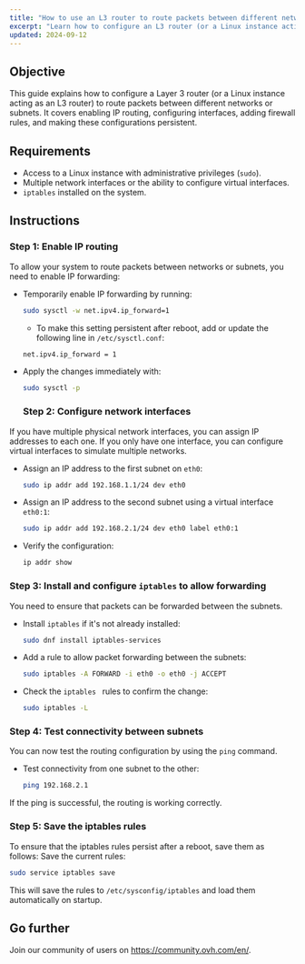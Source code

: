 ```yaml
---
title: "How to use an L3 router to route packets between different networks/subnets"
excerpt: "Learn how to configure an L3 router (or a Linux instance acting as one) to route packets between different networks or subnets."
updated: 2024-09-12
---
```


## Objective

This guide explains how to configure a Layer 3 router (or a Linux instance acting as an L3 router) to route packets between different networks or subnets. It covers enabling IP routing, configuring interfaces, adding firewall rules, and making these configurations persistent.

## Requirements

- Access to a Linux instance with administrative privileges (`sudo`).
- Multiple network interfaces or the ability to configure virtual interfaces.
- `iptables` installed on the system.

## Instructions

### Step 1: Enable IP routing

To allow your system to route packets between networks or subnets, you need to enable IP forwarding:

- Temporarily enable IP forwarding by running:

  ```bash
  sudo sysctl -w net.ipv4.ip_forward=1
  ```

  - To make this setting persistent after reboot, add or update the following line in `/etc/sysctl.conf`:

  ```bash
  net.ipv4.ip_forward = 1
  ```

- Apply the changes immediately with:

  ```bash
  sudo sysctl -p
  ```

  ### Step 2: Configure network interfaces

If you have multiple physical network interfaces, you can assign IP addresses to each one. If you only have one interface, you can configure virtual interfaces to simulate multiple networks.

- Assign an IP address to the first subnet on `eth0`:

  ```bash
  sudo ip addr add 192.168.1.1/24 dev eth0
  ```
- Assign an IP address to the second subnet using a virtual interface `eth0:1`:

   ```bash
  sudo ip addr add 192.168.2.1/24 dev eth0 label eth0:1
  ```

- Verify the configuration:

   ```bash
  ip addr show
  ```

### Step 3: Install and configure `iptables` to allow forwarding

You need to ensure that packets can be forwarded between the subnets.

- Install `iptables` if it's not already installed:

  ```bash
  sudo dnf install iptables-services
  ```
  
- Add a rule to allow packet forwarding between the subnets:
  
  ```bash
  sudo iptables -A FORWARD -i eth0 -o eth0 -j ACCEPT
  ```
  
- Check the  `iptables ` rules to confirm the change:
  
  ```bash
  sudo iptables -L
  ```
  
### Step 4: Test connectivity between subnets
You can now test the routing configuration by using the `ping` command.
- Test connectivity from one subnet to the other:

  ```bash
  ping 192.168.2.1
  ```
  
If the ping is successful, the routing is working correctly.
### Step 5: Save the iptables rules
To ensure that the iptables rules persist after a reboot, save them as follows:
Save the current rules:

  ```bash
  sudo service iptables save
  ```

This will save the rules to `/etc/sysconfig/iptables` and load them automatically on startup.

## Go further

Join our community of users on <https://community.ovh.com/en/>.
